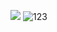 ![](https://qgt-style.oss-cn-hangzhou.aliyuncs.com/newcoursep4/g1/g1-2-2/tenor.gif)
![123](https://qgt-style.oss-cn-hangzhou.aliyuncs.com/newcoursep4/g1/g1-2-2/tenor.gif)
